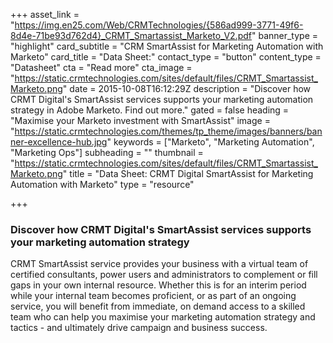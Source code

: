 +++
asset_link = "https://img.en25.com/Web/CRMTechnologies/{586ad999-3771-49f6-8d4e-71be93d762d4}_CRMT_Smartassist_Marketo_V2.pdf"
banner_type = "highlight"
card_subtitle = "CRM SmartAssist for Marketing Automation with Marketo"
card_title = "Data Sheet:"
contact_type = "button"
content_type = "Datasheet"
cta = "Read more"
cta_image = "https://static.crmtechnologies.com/sites/default/files/CRMT_Smartassist_Marketo.png"
date = 2015-10-08T16:12:29Z
description = "Discover how CRMT Digital's SmartAssist services supports your marketing automation strategy in Adobe Marketo. Find out more."
gated = false
heading = "Maximise your Marketo investment with SmartAssist"
image = "https://static.crmtechnologies.com/themes/tp_theme/images/banners/banner-excellence-hub.jpg"
keywords = ["Marketo", "Marketing Automation", "Marketing Ops"]
subheading = ""
thumbnail = "https://static.crmtechnologies.com/sites/default/files/CRMT_Smartassist_Marketo.png"
title = "Data Sheet: CRMT Digital SmartAssist for Marketing Automation with Marketo"
type = "resource"

+++
### Discover how CRMT Digital's SmartAssist services supports your marketing automation strategy

CRMT SmartAssist service provides your business with a virtual team of certified consultants, power users and administrators to complement or fill gaps in your own internal resource. Whether this is for an interim period while your internal team becomes proficient, or as part of an ongoing service, you will benefit from immediate, on demand access to a skilled team who can help you maximise your marketing automation strategy and tactics - and ultimately drive campaign and business success.
